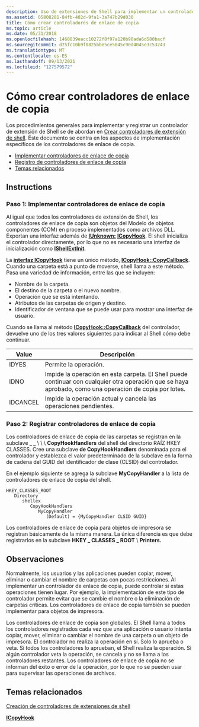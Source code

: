 ```yaml
---
description: Uso de extensiones de Shell para implementar un controlador de enlace de copia.
ms.assetid: 05808281-84fb-402d-9fa1-3a747b29d030
title: Cómo crear controladores de enlace de copia
ms.topic: article
ms.date: 05/31/2018
ms.openlocfilehash: 1468839eacc10272f8f97a120b98ada6d580bacf
ms.sourcegitcommit: d75fc10b9f0825bbe5ce5045c90d4045e3c53243
ms.translationtype: MT
ms.contentlocale: es-ES
ms.lasthandoff: 09/13/2021
ms.locfileid: "127579572"
---
```

# <a name="how-to-create-copy-hook-handlers"></a>Cómo crear controladores de enlace de copia

Los procedimientos generales para implementar y registrar un controlador de extensión de Shell se de abordan en [Crear controladores de extensión de shell](handlers.md). Este documento se centra en los aspectos de implementación específicos de los controladores de enlace de copia.

-   [Implementar controladores de enlace de copia](#step-1-implementing-copy-hook-handlers)
-   [Registro de controladores de enlace de copia](#step-2-registering-copy-hook-handlers)
-   [Temas relacionados](#related-topics)

## <a name="instructions"></a>Instructions

### <a name="step-1-implementing-copy-hook-handlers"></a>Paso 1: Implementar controladores de enlace de copia

Al igual que todos los controladores de extensión de Shell, los controladores de enlace de copia son objetos del Modelo de objetos componentes (COM) en proceso implementados como archivos DLL. Exportan una interfaz además de [**IUnknown:**](/windows/win32/api/unknwn/nn-unknwn-iunknown) [**ICopyHook**](/previous-versions/windows/desktop/legacy/bb776049(v=vs.85)). El shell inicializa el controlador directamente, por lo que no es necesario una interfaz de inicialización como [**IShellExtInit**](/windows/win32/api/shobjidl_core/nn-shobjidl_core-ishellextinit).

La [**interfaz ICopyHook**](/previous-versions/windows/desktop/legacy/bb776049(v=vs.85)) tiene un único método, [**ICopyHook::CopyCallback**](/previous-versions/windows/desktop/legacy/bb776048(v=vs.85)). Cuando una carpeta está a punto de moverse, shell llama a este método. Pasa una variedad de información, entre las que se incluyen:

-   Nombre de la carpeta.
-   El destino de la carpeta o el nuevo nombre.
-   Operación que se está intentando.
-   Atributos de las carpetas de origen y destino.
-   Identificador de ventana que se puede usar para mostrar una interfaz de usuario.

Cuando se llama al método [**ICopyHook::CopyCallback**](/previous-versions/windows/desktop/legacy/bb776048(v=vs.85)) del controlador, devuelve uno de los tres valores siguientes para indicar al Shell cómo debe continuar.



| Value    | Descripción                                                                                                                                      |
|----------|--------------------------------------------------------------------------------------------------------------------------------------------------|
| IDYES    | Permite la operación.                                                                                                                            |
| IDNO     | Impide la operación en esta carpeta. El Shell puede continuar con cualquier otra operación que se haya aprobado, como una operación de copia por lotes. |
| IDCANCEL | Impide la operación actual y cancela las operaciones pendientes.                                                                               |



 

### <a name="step-2-registering-copy-hook-handlers"></a>Paso 2: Registrar controladores de enlace de copia

Los controladores de enlace de copia de las carpetas se registran en la subclave **\_ \_** \\  \\  \\ **CopyHookHandlers** del shell del directorio RAÍZ HKEY CLASSES. Cree una subclave **de CopyHookHandlers** denominada para el controlador y establezca el valor predeterminado de la subclave en la forma de cadena del GUID del identificador de clase (CLSID) del controlador.

En el ejemplo siguiente se agrega la subclave **MyCopyHandler** a la lista de controladores de enlace de copia del shell.

```
HKEY_CLASSES_ROOT
   Directory
      shellex
         CopyHookHandlers
            MyCopyHandler
               (Default) = {MyCopyHandler CLSID GUID}
```

Los controladores de enlace de copia para objetos de impresora se registran básicamente de la misma manera. La única diferencia es que debe registrarlos en la subclave **HKEY \_ CLASSES \_ ROOT** \\ **Printers.**

## <a name="remarks"></a>Observaciones

Normalmente, los usuarios y las aplicaciones pueden copiar, mover, eliminar o cambiar el nombre de carpetas con pocas restricciones. Al implementar un controlador de enlace de copia, puede controlar si estas operaciones tienen lugar. Por ejemplo, la implementación de este tipo de controlador permite evitar que se cambie el nombre o la eliminación de carpetas críticas. Los controladores de enlace de copia también se pueden implementar para objetos de impresora.

Los controladores de enlace de copia son globales. El Shell llama a todos los controladores registrados cada vez que una aplicación o usuario intenta copiar, mover, eliminar o cambiar el nombre de una carpeta o un objeto de impresora. El controlador no realiza la operación en sí. Solo lo aprueba o veta. Si todos los controladores lo aprueban, el Shell realiza la operación. Si algún controlador veta la operación, se cancela y no se llama a los controladores restantes. Los controladores de enlace de copia no se informan del éxito o error de la operación, por lo que no se pueden usar para supervisar las operaciones de archivos.

## <a name="related-topics"></a>Temas relacionados

<dl> <dt>

[Creación de controladores de extensiones de shell](handlers.md)
</dt> <dt>

[**ICopyHook**](/previous-versions/windows/desktop/legacy/bb776049(v=vs.85))
</dt> </dl>

 

 
